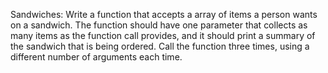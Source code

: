 Sandwiches: Write a function that accepts a array of items a person wants on a sandwich. 
The function should have one parameter that collects as many items as the function call provides, 
and it should print a summary of the sandwich that is being ordered. 
Call the function three times, using a different number of arguments each time.
